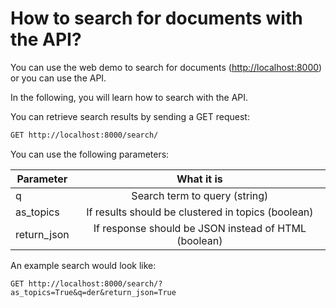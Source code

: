 # How to search for documents with the API?

You can use the web demo to search for documents ([http://localhost:8000](http://localhost:8000)) or you can use the API.

In the following, you will learn how to search with the API.

You can retrieve search results by sending a GET request:

```bash
GET http://localhost:8000/search/
```

You can use the following parameters:

| Parameter     | What it is        |
| ------------- |:-------------:|
| q      | Search term to query (string) |
| as_topics     | If results should be clustered in topics (boolean)      |
| return_json | If response should be JSON instead of HTML (boolean)      |

An example search would look like:
```
GET http://localhost:8000/search/?as_topics=True&q=der&return_json=True
```